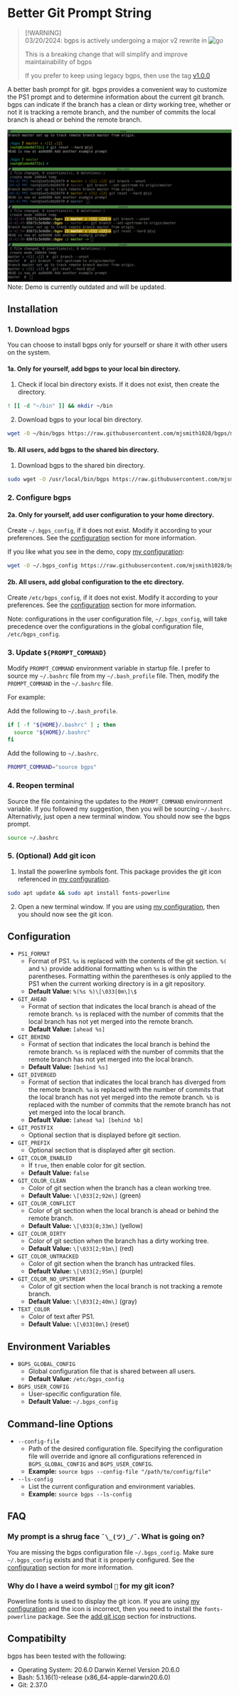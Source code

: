 # Better Git Prompt String

> [!WARNING]\
> 03/20/2024: bgps is actively undergoing a major v2 rewrite in ![go](https://img.shields.io/badge/Go-00ADD8?style=flat-square&logo=go&logoColor=white)
>
> This is a breaking change that will simplify and improve maintainability of bgps
>
> If you prefer to keep using legacy bgps, then use the tag [v1.0.0](https://github.com/mikesmithgh/bgps/releases/tag/v1.0.0)

A better bash prompt for git. bgps provides a convenient way to customize
the PS1 prompt and to determine information about the current git branch. 
bgps can indicate if the branch has a clean or dirty working tree, whether
or not it is tracking a remote branch, and the number of commits the local
branch is ahead or behind the remote branch.

![demo](screenshots/demo.gif)
Note: Demo is currently outdated and will be updated.

## Installation
### 1. Download bgps
You can choose to install bgps only for yourself or share it with other users 
on the system.
#### 1a. Only for yourself, add bgps to your local bin directory.
1. Check if local bin directory exists. If it does not exist, then create the 
directory. 
```bash
! [[ -d "~/bin" ]] && mkdir ~/bin
```
2. Download bgps to your local bin directory.
```bash
wget -O ~/bin/bgps https://raw.githubusercontent.com/mjsmith1028/bgps/master/bgps 
```
#### 1b. All users, add bgps to the shared bin directory.
1. Download bgps to the shared bin directory.
```bash
sudo wget -O /usr/local/bin/bgps https://raw.githubusercontent.com/mjsmith1028/bgps/master/bgps
```
### 2. Configure bgps
#### 2a. Only for yourself, add user configuration to your home directory.
Create `~/.bgps_config`, if it does not exist. Modify it according to your 
preferences. See the [configuration](#configuration) section for more
information.

If you like what you see in the demo, copy [my configuration](examples/mine):
```bash
wget -O ~/.bgps_config https://raw.githubusercontent.com/mjsmith1028/bgps/master/examples/mine
```
#### 2b. All users, add global configuration to the etc directory.
Create `/etc/bgps_config`, if it does not exist. Modify it according to your 
preferences. See the [configuration](#configuration) section for more 
information.

Note: configurations in the user configuration file, `~/.bgps_config`, will take
precedence over the configurations in the global configuration file,
`/etc/bgps_config`.  

### 3. Update `${PROMPT_COMMAND}`
Modify `PROMPT_COMMAND` environment variable in startup file.  I prefer to 
source my `~/.bashrc` file from my `~/.bash_profile` file. Then, modify the
`PROMPT_COMMAND` in the `~/.bashrc` file.

For example:

Add the following to `~/.bash_profile`.
```bash
if [ -f "${HOME}/.bashrc" ] ; then
  source "${HOME}/.bashrc"
fi
```
Add the following to `~/.bashrc`.
```bash
PROMPT_COMMAND="source bgps"
```
### 4. Reopen terminal
Source the file containing the updates to the `PROMPT_COMMAND` environment
variable. If you followed my suggestion, then you will be sourcing `~/.bashrc`.
Alternativly, just open a new terminal window. You should now see the bgps 
prompt.
```bash
source ~/.bashrc
```
### 5. (Optional) Add git icon
1. Install the powerline symbols font. This package provides the git icon 
referenced in [my configuration](examples/mine).
```bash
sudo apt update && sudo apt install fonts-powerline
```
2. Open a new terminal window. If you are using [my configuration](examples/mine),
then you should now see the git icon.

## Configuration
- `PS1_FORMAT`
  - Format of PS1. `%s` is replaced with the contents of the git section. `%(` and `%)` provide additional formatting when `%s` is within the parentheses. Formatting within the parentheses is only applied to the PS1 when the current working directory is in a git repository.
  - **Default Value:** `%(%s %)\[\033[0m\]\$ `
- `GIT_AHEAD`
  - Format of section that indicates the local branch is ahead of the remote branch. `%s` is replaced with the number of commits that the local branch has not yet merged into the remote branch.
  - **Default Value:** `[ahead %s]`
- `GIT_BEHIND`
  - Format of section that indicates the local branch is behind the remote branch. `%s` is replaced with the number of commits that the remote branch has not yet merged into the local branch.
  - **Default Value:** `[behind %s]`
- `GIT_DIVERGED`
  - Format of section that indicates the local branch has diverged from the remote branch. `%a` is replaced with the number of commits that the local branch has not yet merged into the remote branch. `%b` is replaced with the number of commits that the remote branch has not yet merged into the local branch.
  - **Default Value:** `[ahead %a] [behind %b]`
- `GIT_POSTFIX`
  - Optional section that is displayed before git section.                          
- `GIT_PREFIX`
  - Optional section that is displayed after git section.                           
- `GIT_COLOR_ENABLED`
  - If `true`, then enable color for git section.                                   
  - **Default Value:** `false`
- `GIT_COLOR_CLEAN`
  - Color of git section when the branch has a clean working tree.                  
  - **Default Value:** `\[\033[2;92m\]` (green)
- `GIT_COLOR_CONFLICT`
  - Color of git section when the local branch is ahead or behind the remote branch.
  - **Default Value:** `\[\033[0;33m\]` (yellow)
- `GIT_COLOR_DIRTY`
  - Color of git section when the branch has a dirty working tree.                  
  - **Default Value:** `\[\033[2;91m\]` (red)
- `GIT_COLOR_UNTRACKED`
  - Color of git section when the branch has untracked files.                       
  - **Default Value:** `\[\033[2;95m\]` (purple)
- `GIT_COLOR_NO_UPSTREAM`
  - Color of git section when the local branch is not tracking a remote branch.     
  - **Default Value:** `\[\033[2;40m\]` (gray)
- `TEXT_COLOR`
  - Color of text after PS1.                                                        
  - **Default Value:** `\[\033[0m\]` (reset)

## Environment Variables
- `BGPS_GLOBAL_CONFIG`
  - Global configuration file that is shared between all users.
  - **Default Value:** `/etc/bgps_config`
- `BGPS_USER_CONFIG`
  - User-specific configuration file.                          
  - **Default Value:** `~/.bgps_config`

## Command-line Options
- `--config-file`
  - Path of the desired configuration file. Specifying the configuration file will override and ignore all configurations referenced in `BGPS_GLOBAL_CONFIG` and `BGPS_USER_CONFIG`.
  - **Example:** `source bgps --config-file "/path/to/config/file"`
- `--ls-config`
  - List the current configuration and environment variables.
  - **Example:** `source bgps --ls-config`

## FAQ
### My prompt is a shrug face `¯\_(ツ)_/¯`. What is going on?
You are missing the bgps configuration file `~/.bgps_config`. Make sure 
`~/.bgps_config` exists and that it is properly configured. See the 
[configuration](#configuration) section for more information.

### Why do I have a weird symbol `` for my git icon?
Powerline fonts is used to display the git icon. If you are using 
[my configuration](examples/mine) and the icon is incorrect, then you need to
install the `fonts-powerline` package. See the
[add git icon](#5-optional-add-git-icon) section for instructions.

## Compatibilty
bgps has been tested with the following:
- Operating System: 20.6.0 Darwin Kernel Version 20.6.0
- Bash: 5.1.16(1)-release (x86_64-apple-darwin20.6.0)
- Git: 2.37.0

